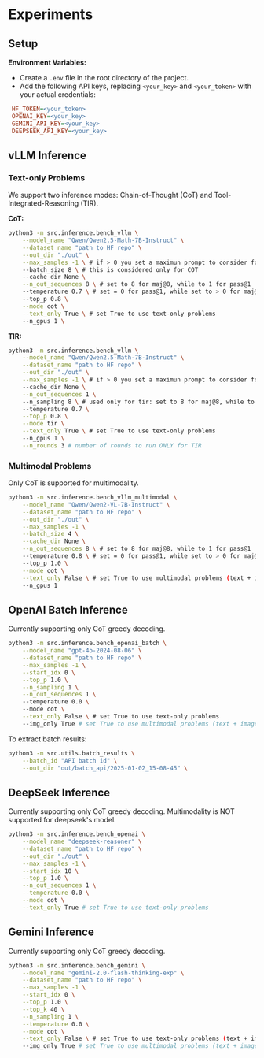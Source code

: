 # Experiments 

## Setup

**Environment Variables:**
  * Create a `.env` file in the root directory of the project.
  * Add the following API keys, replacing `<your_key>` and `<your_token>` with your actual credentials:

  ```ini
   HF_TOKEN=<your_token>
   OPENAI_KEY=<your_key>
   GEMINI_API_KEY=<your_key>
   DEEPSEEK_API_KEY=<your_key>
   ```

## vLLM Inference

### Text-only Problems
We support two inference modes: Chain-of-Thought (CoT) and Tool-Integrated-Reasoning (TIR).

**CoT:**

```bash
python3 -m src.inference.bench_vllm \
    --model_name "Qwen/Qwen2.5-Math-7B-Instruct" \
    --dataset_name "path to HF repo" \
    --out_dir "./out" \
    --max_samples -1 \ # if > 0 you set a maximun prompt to consider for the execution, useful for debug
    --batch_size 8 \ # this is considered only for COT
    --cache_dir None \
    --n_out_sequences 8 \ # set to 8 for maj@8, while to 1 for pass@1
    --temperature 0.7 \ # set = 0 for pass@1, while set to > 0 for maj@8
    --top_p 0.8 \
    --mode cot \
    --text_only True \ # set True to use text-only problems
    --n_gpus 1 \
```

**TIR:**

```bash
python3 -m src.inference.bench_vllm \
    --model_name "Qwen/Qwen2.5-Math-7B-Instruct" \
    --dataset_name "path to HF repo" \
    --out_dir "./out" \
    --max_samples -1 \ # if > 0 you set a maximun prompt to consider for the execution, useful for debug
    --cache_dir None \
    --n_out_sequences 1 \ 
    --n_sampling 8 \ # used only for tir: set to 8 for maj@8, while to 1 for pass@1
    --temperature 0.7 \
    --top_p 0.8 \
    --mode tir \
    --text_only True \ # set True to use text-only problems
    --n_gpus 1 \
    --n_rounds 3 # number of rounds to run ONLY for TIR
```

### Multimodal Problems

Only CoT is supported for multimodality.

```bash
python3 -m src.inference.bench_vllm_multimodal \
    --model_name "Qwen/Qwen2-VL-7B-Instruct" \
    --dataset_name "path to HF repo" \
    --out_dir "./out" \
    --max_samples -1 \
    --batch_size 4 \
    --cache_dir None \
    --n_out_sequences 8 \ # set to 8 for maj@8, while to 1 for pass@1
    --temperature 0.8 \ # set = 0 for pass@1, while set to > 0 for maj@8
    --top_p 1.0 \
    --mode cot \
    --text_only False \ # set True to use multimodal problems (text + images)
    --n_gpus 1 
```

## OpenAI Batch Inference
Currently supporting only CoT greedy decoding.

```bash
python3 -m src.inference.bench_openai_batch \
    --model_name "gpt-4o-2024-08-06" \
    --dataset_name "path to HF repo" \
    --max_samples -1 \
    --start_idx 0 \
    --top_p 1.0 \
    --n_sampling 1 \
    --n_out_sequences 1 \ 
    --temperature 0.0 \ 
    --mode cot \
    --text_only False \ # set True to use text-only problems
    --img_only True # set True to use multimodal problems (text + images)
```
To extract batch results:

```bash
python3 -m src.utils.batch_results \
    --batch_id "API batch id" \
    --out_dir "out/batch_api/2025-01-02_15-08-45" \
```

## DeepSeek Inference
Currently supporting only CoT greedy decoding. Multimodality is NOT supported for deepseek's model.

```bash
python3 -m src.inference.bench_openai \
    --model_name "deepseek-reasoner" \
    --dataset_name "path to HF repo" \
    --out_dir "./out" \
    --max_samples -1 \
    --start_idx 10 \
    --top_p 1.0 \
    --n_out_sequences 1 \
    --temperature 0.0 \
    --mode cot \
    --text_only True # set True to use text-only problems 
```

## Gemini Inference
Currently supporting only CoT greedy decoding.

```bash
python3 -m src.inference.bench_gemini \
    --model_name "gemini-2.0-flash-thinking-exp" \
    --dataset_name "path to HF repo" \
    --max_samples -1 \
    --start_idx 0 \
    --top_p 1.0 \
    --top_k 40 \
    --n_sampling 1 \
    --temperature 0.0 \
    --mode cot \
    --text_only False \ # set True to use text-only problems (text + images)
    --img_only True # set True to use multimodal problems (text + images)
```


